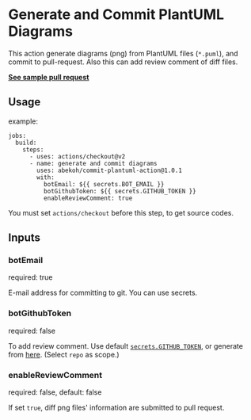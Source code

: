 # Generate and Commit PlantUML Diagrams

This action generate diagrams (png) from PlantUML files (`*.puml`), and commit to pull-request. Also this can add review comment of diff files.

**[See sample pull request](https://github.com/abekoh/commit-plantuml-action/pull/33)**

## Usage

example:
```
jobs:
  build:
    steps:
      - uses: actions/checkout@v2
      - name: generate and commit diagrams
        uses: abekoh/commit-plantuml-action@1.0.1
        with:
          botEmail: ${{ secrets.BOT_EMAIL }}
          botGithubToken: ${{ secrets.GITHUB_TOKEN }}
          enableReviewComment: true
```

You must set `actions/checkout` before this step, to get source codes.

## Inputs

### botEmail

required: true

E-mail address for committing to git. You can use secrets.

### botGithubToken

required: false

To add review comment. Use default [`secrets.GITHUB_TOKEN`](https://docs.github.com/en/actions/security-guides/automatic-token-authentication#permissions-for-the-github_token), or generate from [here](https://github.com/settings/tokens/new). (Select `repo` as scope.)

### enableReviewComment

required: false, default: false

If set `true`, diff png files' information are submitted to pull request.
